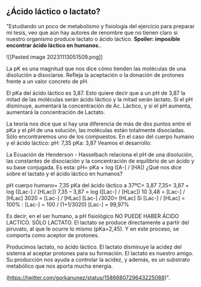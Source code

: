 
## ¿Ácido láctico o lactato?

"Estudiando un poco de metabolismo y fisiología del ejercicio para preparar mi tesis, veo que aún hay autores de renombre que no tienen claro si nuestro organismo produce lactato o ácido láctico. **Spoiler: imposible encontrar ácido láctico en humanos.**.

![[Pasted image 20231113051509.png]]

La pK es una magnitud que nos dice cómo tienden las moléculas de una disolución a disociarse. Refleja la aceptación o la donación de protones frente a un valor concreto de pH.

El pKa del ácido láctico es 3,87. Esto quiere decir que a un pH de 3,87 la mitad de las moléculas serán ácido láctico y la mitad serán lactato. Si el pH disminuye, aumentará la concentración de Ac. Láctico, y si el pH aumenta, aumentará la concentración de Lactato.

La teoría nos dice que si hay una diferencia de más de dos puntos entre el pKa y el pH de una solución, las moléculas están totalmente disociadas. Sólo encontraremos uno de los compuestos. En el caso del cuerpo humano y el ácido láctico: pH: 7,35 pKa: 3,87 Veamos el desarrollo:

La Ecuación de Henderson - Hasselbach relaciona el pH de una disolución, las constantes de disociación y la concentración de equilibrio de un ácido y su base conjugada. Es esta: pH= pKa + log ([A-] / [HA]) ¿Qué nos dice sobre el lactato y el ácido láctico en humanos?

pH cuerpo humano= 7,35 pKa del ácido láctico a 37ºC= 3,87 7,35= 3,87 + log ([Lac-] / [HLac]) 7,35 – 3,87 = log ([Lac-] / [HLac]) 10 3,48 = [Lac-] / [HLac] 3020 = [Lac-] / [HLac] [Lac-] /3020= [HLac] Si [Lac-] / [HLac] = 100% : [Lac-] = 100 / (1+1/3020) [Lac-] = 99,97%

Es decir, en el ser humano, a pH fisiológico NO PUEDE HABER ÁCIDO LACTICO. SÓLO LACTATO. El lactato se produce directamente a partir del piruvato, al que le ocurre lo mismo (pKa=2,45). Y en este proceso, se comporta como aceptor de protones.

Producimos lactato, no ácido láctico. El lactato disminuye la acidez del sistema al aceptar protones para su formación. El lactato es nuestro amigo. Su producción nos ayuda a controlar la acidez, y además, es un substrato metabólico que nos aporta mucha energia.

(https://twitter.com/gorkanunez/status/1586680729643225088)".




